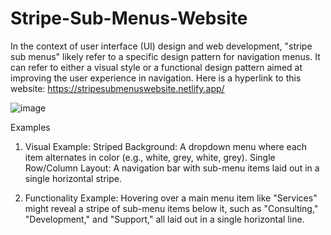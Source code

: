 # Stripe-Sub-Menus-Website
In the context of user interface (UI) design and web development, "stripe sub menus" likely refer to a specific design pattern for navigation menus. It can refer to either a visual style or a functional design pattern aimed at improving the user experience in navigation. Here is a hyperlink to this website: https://stripesubmenuswebsite.netlify.app/


![image](https://github.com/Enockodhis/Stripe-Sub-Menus-Website/assets/107674019/1da1fdd5-85d4-450c-90cb-afff0b4aef4f)

Examples

1.  Visual Example:
    Striped Background: A dropdown menu where each item alternates in color (e.g., white, grey, white, grey).
    Single Row/Column Layout: A navigation bar with sub-menu items laid out in a single horizontal stripe.

2.   Functionality Example:
     Hovering over a main menu item like "Services" might reveal a stripe of sub-menu items below it, such as "Consulting," "Development," and "Support," all laid out in a 
     single horizontal line.
